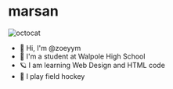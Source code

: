 # marsan
![octocat](/images/myoctocat.png)
- 🍪 Hi, I'm @zoeyym
- 🙉 I'm a student at Walpole High School
- 🪐 I am learning Web Design and HTML code
- 🏑 I play field hockey
